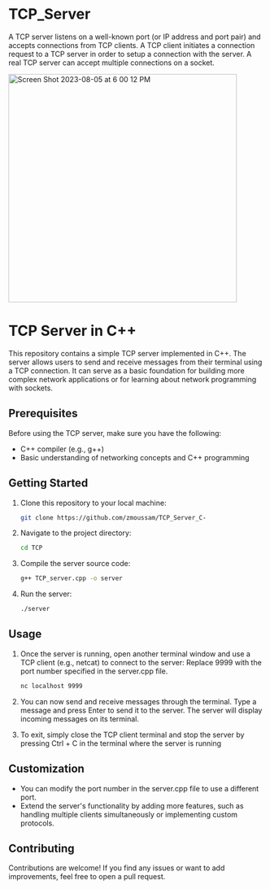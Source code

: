 # TCP_Server
A TCP server listens on a well-known port (or IP address and port pair) and accepts connections from TCP clients. A TCP client initiates a connection request to a TCP server in order to setup a connection with the server. A real TCP server can accept multiple connections on a socket.

<img width="449" alt="Screen Shot 2023-08-05 at 6 00 12 PM" src="https://github.com/zmoussam/TCP_Server_C-/assets/90983110/1978b6ae-3007-4a92-94a7-9c4a3490ea53">

# TCP Server in C++

This repository contains a simple TCP server implemented in C++. The server allows users to send and receive messages from their terminal using a TCP connection. It can serve as a basic foundation for building more complex network applications or for learning about network programming with sockets.

## Prerequisites

Before using the TCP server, make sure you have the following:

- C++ compiler (e.g., g++)
- Basic understanding of networking concepts and C++ programming

## Getting Started

1. Clone this repository to your local machine:

   ```bash
   git clone https://github.com/zmoussam/TCP_Server_C-
   
2. Navigate to the project directory:
    ```bash
    cd TCP
    
3. Compile the server source code:
   ```bash
   g++ TCP_server.cpp -o server

4. Run the server:
   ```bash
   ./server

## Usage

1. Once the server is running, open another terminal window and use a TCP client (e.g., netcat) to connect to the server:
   Replace 9999 with the port number specified in the server.cpp file.
   ```bash
   nc localhost 9999

2. You can now send and receive messages through the terminal. Type a message and press Enter to send it to the server. The server will display incoming messages on its terminal.

3. To exit, simply close the TCP client terminal and stop the server by pressing Ctrl + C in the terminal where the server is running

## Customization

- You can modify the port number in the server.cpp file to use a different port.
- Extend the server's functionality by adding more features, such as handling multiple clients simultaneously or implementing custom protocols.

## Contributing

Contributions are welcome! If you find any issues or want to add improvements, feel free to open a pull request.
